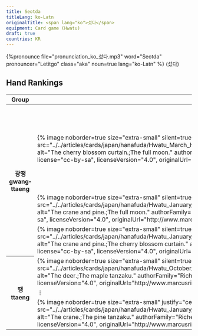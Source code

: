 ```yaml
---
title: Seotda
titleLang: ko-Latn
originalTitle: <span lang="ko">섰다</span>
equipment: Card game (Hwatu)
draft: true
countries: KR
---
```


<p class="lead">
{%pronounce file="pronunciation_ko_섰다.mp3" word="Seotda" pronouncer="Letitgo"  class="aka" noun=true lang="ko-Latn" %} (<span lang="ko">섰다</span>)
</p>

## Hand Rankings

<table>
<thead>
<tr>
<th>Group</th><th>Combination</th><th>Description</th>
</tr>
</thead>
<tbody>
<tr>
<th rowspan="3" scope="row" class="sideways centered">
<span lang="ko">광땡</span><br/>
<span lang="ko-Latn">gwang&shy;ttaeng</span>
</th>
<td>
{% image 
    noborder=true
    size="extra-small"
    silent=true
    src="../../articles/cards/japan/hanafuda/Hwatu_March_Hikari.png;../../articles/cards/japan/hanafuda/Hwatu_August_Hikari.png"
    alt="The cherry blossom curtain.;The full moon." 
    authorFamily="Richert",
    authorGiven="Marcus",
    copyrightYear=2021,
    license="cc-by-sa",
    licenseVersion="4.0",
    originalUrl="http://www.marcusrichert.com/images/hwatu/" %}
{% imageEnd %}
</td>
<td>

<span lang="ko">삼팔광땡</span> <span lang="ko-Latn">sampal gwang&shy;ttaeng</span>

Highest combination in the game; cannot be beaten.

</td>
</tr>
<tr>
<td>
{% image 
    noborder=true
    size="extra-small"
    silent=true
    src="../../articles/cards/japan/hanafuda/Hwatu_January_Hikari.png;../../articles/cards/japan/hanafuda/Hwatu_August_Hikari.png"
    alt="The crane and pine.;The full moon." 
    authorFamily="Richert",
    authorGiven="Marcus",
    copyrightYear=2021,
    license="cc-by-sa",
    licenseVersion="4.0",
    originalUrl="http://www.marcusrichert.com/images/hwatu/" %}
{% imageEnd %}
</td>
<td></td>
</tr>
<tr>
<td>
{% image 
    noborder=true
    size="extra-small"
    silent=true
    src="../../articles/cards/japan/hanafuda/Hwatu_January_Hikari.png;../../articles/cards/japan/hanafuda/Hwatu_March_Hikari.png"
    alt="The crane and pine.;The cherry blossom curtain." 
    authorFamily="Richert",
    authorGiven="Marcus",
    copyrightYear=2021,
    license="cc-by-sa",
    licenseVersion="4.0",
    originalUrl="http://www.marcusrichert.com/images/hwatu/" %}
{% imageEnd %}
</td>
<td></td>
</tr>
<tr>
<th rowspan="3" class="sideways centered" scope="row">
<span lang="ko">땡</span> <span lang="ko-Latn">ttaeng</span>
</th>
<td>
{% image 
    noborder=true
    size="extra-small"
    silent=true
    justify="centered"
    src="../../articles/cards/japan/hanafuda/Hwatu_October_Tane.png;../../articles/cards/japan/hanafuda/Hwatu_October_Tanzaku.png"
    alt="The deer.;The maple tanzaku." 
    authorFamily="Richert",
    authorGiven="Marcus",
    copyrightYear=2021,
    license="cc-by-sa",
    licenseVersion="4.0",
    originalUrl="http://www.marcusrichert.com/images/hwatu/" %}
{% imageEnd %}
</td>
<td></td>
</tr>
<tr class="table-warning">
<td colspan="2" class="text-center">
⋮
</td>
</tr>
<tr class="table-warning">
<td>
{% image 
    noborder=true
    size="extra-small"
    justify="centered"
    silent=true
    src="../../articles/cards/japan/hanafuda/Hwatu_January_Hikari.png;../../articles/cards/japan/hanafuda/Hwatu_January_Tanzaku.png"
    alt="The crane.;The pine tanzaku." 
    authorFamily="Richert",
    authorGiven="Marcus",
    copyrightYear=2021,
    license="cc-by-sa",
    licenseVersion="4.0",
    originalUrl="http://www.marcusrichert.com/images/hwatu/" %}
{% imageEnd %}
</td>
<td></td>
</tr>
</tbody>
</table>
